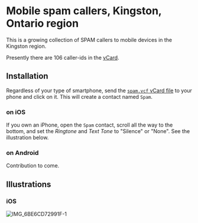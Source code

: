 # Mobile spam callers, Kingston, Ontario region

This is a growing collection of SPAM callers to mobile devices in the Kingston region.

Presently there are 106 caller-ids in the [vCard](https://github.com/ygk/mobile-spam/blob/master/spam.vcf).

## Installation

Regardless of your type of smartphone, send the [`spam.vcf` vCard file](https://github.com/ygk/mobile-spam/blob/master/spam.vcf) to your phone and click on it.  This will create a contact named `Spam`.

### on iOS

If you own an iPhone, open the `Spam` contact, scroll all the way to the bottom, and set the *Ringtone* and *Text Tone* to "Silence" or "None".  See the illustration below.

### on Android

Contribution to come.

## Illustrations

### iOS

![IMG_6BE6CD72991F-1](https://user-images.githubusercontent.com/80144/92060119-ff0e6c00-ed60-11ea-844a-10260d0e06e2.jpeg)
